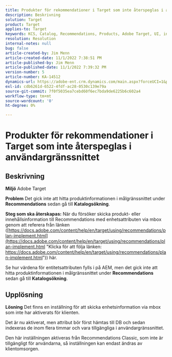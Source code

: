 ```yaml
---
title: Produkter för rekommendationer i Target som inte återspeglas i användargränssnittet
description: Beskrivning
solution: Target
product: Target
applies-to: Target
keywords: KCS, Catalog, Recommendations, Products, Adobe Target, UI, information, sökning
resolution: Resolution
internal-notes: null
bug: false
article-created-by: Jim Menn
article-created-date: 11/1/2022 7:38:51 PM
article-published-by: Jim Menn
article-published-date: 11/1/2022 7:39:32 PM
version-number: 5
article-number: KA-14512
dynamics-url: https://adobe-ent.crm.dynamics.com/main.aspx?forceUCI=1&pagetype=entityrecord&etn=knowledgearticle&id=f9bea3ce-1c5a-ed11-9561-6045bd006a22
exl-id: cdb6261d-6522-4fdf-ac28-0530c139e79a
source-git-commit: 7f0f5035ea7cebd60f6ec7bda9de6225b6c602a4
workflow-type: tm+mt
source-wordcount: '0'
ht-degree: 0%

---
```


# Produkter för rekommendationer i Target som inte återspeglas i användargränssnittet

## Beskrivning


<b>Miljö</b>
Adobe Target

<b>Problem</b>
Det gick inte att hitta produktinformationen i målgränssnittet under <b>Recommendations</b> sedan gå till <b>Katalogsökning</b>.

<b>Steg som ska återskapas:</b>
När du försöker skicka produkt- eller innehållsinformation till Recommendations med enhetsattributen via mbox genom att referera från länken ([https://docs.adobe.com/content/help/en/target/using/recommendations/plan-implement.html](https://docs.adobe.com/content/help/en/target/using/recommendations/plan-implement.html "Klicka för att följa länken: https://docs.adobe.com/content/help/en/target/using/recommendations/plan-implement.html")) här.


Se hur värdena för entitetsattributen fylls i på AEM, men det gick inte att hitta produktinformationen i målgränssnittet under <b>Recommendations</b> sedan gå till <b>Katalogsökning</b>.


## Upplösning


<b>Lösning</b>
Det finns en inställning för att skicka enhetsinformation via mbox som inte har aktiverats för klienten.

Det är nu aktiverat, men attribut bör först hämtas till DB och sedan indexeras de inom flera timmar och vara tillgängliga i användargränssnittet.

Den här inställningen aktiveras från Recommendations Classic, som inte är tillgängligt för användarna, så inställningen kan endast ändras av klientomsorgen.
